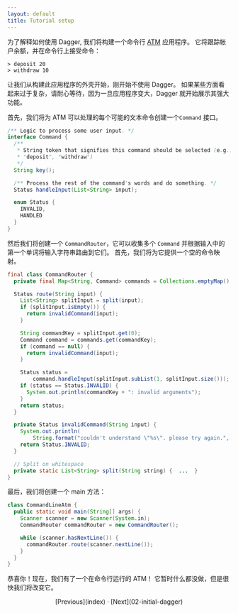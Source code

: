 ```yaml
---
layout: default
title: Tutorial setup
---
```


为了解释如何使用 Dagger, 我们将构建一个命令行
[ATM](https://en.wikipedia.org/wiki/Automated_teller_machine) 应用程序。
它将跟踪帐户余额，并在命令行上接受命令：

```
> deposit 20
> withdraw 10
```

让我们从构建此应用程序的外壳开始，刚开始不使用 Dagger。
如果某些方面看起来过于复杂，请耐心等待，因为一旦应用程序变大，Dagger 就开始展示其强大功能。

首先，我们将为 ATM 可以处理的每个可能的文本命令创建一个`Command` 接口。

```java
/** Logic to process some user input. */
interface Command {
  /**
   * String token that signifies this command should be selected (e.g.:
   * "deposit", "withdraw")
   */
  String key();

  /** Process the rest of the command's words and do something. */
  Status handleInput(List<String> input);

  enum Status {
    INVALID,
    HANDLED
  }
}
```

然后我们将创建一个 `CommandRouter`，它可以收集多个 `Command`
并根据输入中的第一个单词将输入字符串路由到它们。
首先，我们将为它提供一个空的命令映射。

```java
final class CommandRouter {
  private final Map<String, Command> commands = Collections.emptyMap();

  Status route(String input) {
    List<String> splitInput = split(input);
    if (splitInput.isEmpty()) {
      return invalidCommand(input);
    }

    String commandKey = splitInput.get(0);
    Command command = commands.get(commandKey);
    if (command == null) {
      return invalidCommand(input);
    }

    Status status =
        command.handleInput(splitInput.subList(1, splitInput.size()));
    if (status == Status.INVALID) {
      System.out.println(commandKey + ": invalid arguments");
    }
    return status;
  }

  private Status invalidCommand(String input) {
    System.out.println(
        String.format("couldn't understand \"%s\". please try again.", input));
    return Status.INVALID;
  }

  // Split on whitespace
  private static List<String> split(String string) {  ...  }
}
```

最后，我们将创建一个 main 方法：

```java
class CommandLineAtm {
  public static void main(String[] args) {
    Scanner scanner = new Scanner(System.in);
    CommandRouter commandRouter = new CommandRouter();

    while (scanner.hasNextLine()) {
      commandRouter.route(scanner.nextLine());
    }
  }
}
```

恭喜你！现在，我们有了一个在命令行运行的 ATM！
它暂时什么都没做，但是很快我们将改变它。

<section style="text-align: center" markdown="1">
  [Previous](index) · [Next](02-initial-dagger)
</section>

